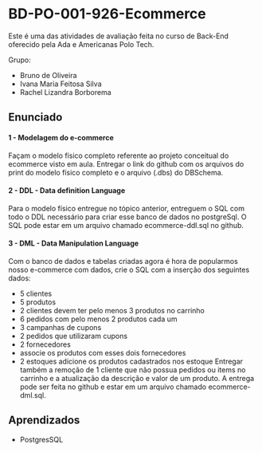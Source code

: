 # BD-PO-001-926-Ecommerce

Este é uma das atividades de avaliação feita no curso de Back-End oferecido pela Ada e Americanas Polo Tech.

Grupo: 
* Bruno de Oliveira 
* Ivana Maria Feitosa Silva
* Rachel Lizandra Borborema

## Enunciado
#### 1 - Modelagem do e-commerce

Façam o modelo físico completo referente ao projeto conceitual do ecommerce visto em aula. Entregar o link do github com os arquivos do print do modelo físico completo e o arquivo (.dbs) do DBSchema.

#### 2 - DDL - Data definition Language

Para o modelo físico entregue no tópico anterior, entreguem o SQL com todo o DDL necessário para criar esse banco de dados no postgreSql. O SQL pode estar em um arquivo chamado ecommerce-ddl.sql no github.

#### 3 - DML - Data Manipulation Language

Com o banco de dados e tabelas criadas agora é hora de popularmos nosso e-commerce com dados, crie o SQL com a inserção dos seguintes dados:

* 5 clientes
* 5 produtos
* 2 clientes devem ter pelo menos 3 produtos no carrinho
* 6 pedidos com pelo menos 2 produtos cada um
* 3 campanhas de cupons
* 2 pedidos que utilizaram cupons
* 2 fornecedores
* associe os produtos com esses dois fornecedores
* 2 estoques
adicione os produtos cadastrados nos estoque
Entregar também a remoção de 1 cliente que não possua pedidos ou items no carrinho e a atualização da descrição e valor de um produto. A entrega pode ser feita no github e estar em um arquivo chamado ecommerce-dml.sql.

## Aprendizados

- PostgresSQL

